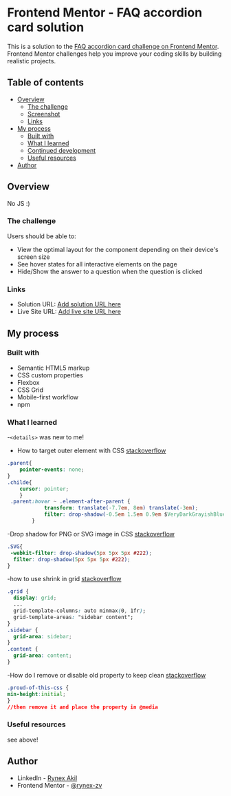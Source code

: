 # Frontend Mentor - FAQ accordion card solution

This is a solution to the [FAQ accordion card challenge on Frontend Mentor](https://www.frontendmentor.io/challenges/faq-accordion-card-XlyjD0Oam). Frontend Mentor challenges help you improve your coding skills by building realistic projects. 

## Table of contents

- [Overview](#overview)
  - [The challenge](#the-challenge)
  - [Screenshot](#screenshot)
  - [Links](#links)
- [My process](#my-process)
  - [Built with](#built-with)
  - [What I learned](#what-i-learned)
  - [Continued development](#continued-development)
  - [Useful resources](#useful-resources)
- [Author](#author)

## Overview

No JS :)

### The challenge

Users should be able to:

- View the optimal layout for the component depending on their device's screen size
- See hover states for all interactive elements on the page
- Hide/Show the answer to a question when the question is clicked


### Links

- Solution URL: [Add solution URL here](https://your-solution-url.com)
- Live Site URL: [Add live site URL here](https://your-live-site-url.com)

## My process

### Built with

- Semantic HTML5 markup
- CSS custom properties
- Flexbox
- CSS Grid
- Mobile-first workflow
- npm


### What I learned

-`<details>` was new to me!

- How to target outer element with CSS 
[stackoverflow](https://stackoverflow.com/questions/49022545/hover-on-div-affects-outside-element)
```css
.parent{
    pointer-events: none;
}
.childe{
    cursor: pointer;
    }
 .parent:hover ~ .element-after-parent {
            transform: translate(-7.7em, 8em) translate(-3em);
            filter: drop-shadow(-0.5em 1.5em 0.9em $VeryDarkGrayishBlue);
        }
```

-Drop shadow for PNG or SVG image in CSS
[stackoverflow](https://stackoverflow.com/questions/3186688/drop-shadow-for-png-image-in-css)
```css
.SVG{
 -webkit-filter: drop-shadow(5px 5px 5px #222);
  filter: drop-shadow(5px 5px 5px #222);
}
```

-how to use shrink in grid
[stackoverflow](https://stackoverflow.com/questions/19848697/css-grid-where-one-column-shrinks-to-fit-content-the-other-fills-the-remaning-s)
```css
.grid {
  display: grid;
  ...
  grid-template-columns: auto minmax(0, 1fr);
  grid-template-areas: "sidebar content";
}
.sidebar {
  grid-area: sidebar;
}
.content {
  grid-area: content;
}
```

-How do I remove or disable old property to keep clean
[stackoverflow](https://stackoverflow.com/questions/46009494/how-do-i-remove-or-disable-min-height-for-my-mobile-page)
```css
.proud-of-this-css {
min-height:initial;
}
//then remove it and place the property in @media 
```


### Useful resources

see above!

## Author

  - LinkedIn - [Rynex Akil](https://www.your-site.com)
  - Frontend Mentor - [@rynex-zv](https://www.frontendmentor.io/profile/rynex-zv)